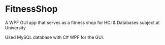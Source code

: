 # FitnessShop
A WPF GUI app that serves as a fitness shop for HCI & Databases subject at University

Used MySQL database with C# WPF for the GUI.
